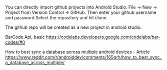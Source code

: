 

You can directly import github projects into Android Studio. File -> New -> Project from Version Control -> GitHub. Then enter your github username and password.Select the repository and hit clone.

The github repo will be created as a new project in android studio.



BarCode Api, basic
https://codelabs.developers.google.com/codelabs/bar-codes/#0

How to best sync a database across multiple android devices - Article
https://www.reddit.com/r/androiddev/comments/165qrh/how_to_best_sync_a_database_across_multiple/